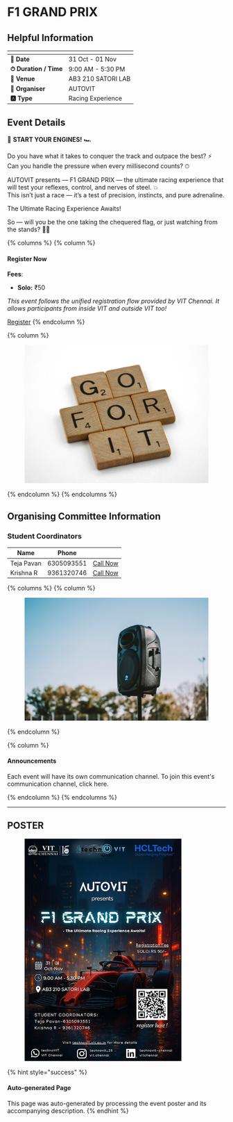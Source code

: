 # F1 GRAND PRIX

## Helpful Information

<table data-view="cards"><thead><tr><th></th><th></th></tr></thead><tbody><tr><td><strong>📅 Date</strong></td><td>31 Oct - 01 Nov</td></tr><tr><td><strong>⏱ Duration / Time</strong></td><td>9:00 AM - 5:30 PM</td></tr><tr><td><strong>📍 Venue</strong></td><td>AB3 210 SATORI LAB</td></tr><tr><td><strong>👤 Organiser</strong></td><td>AUTOVIT</td></tr><tr><td><strong>🅰️ Type</strong></td><td>Racing Experience</td></tr></tbody></table>

## Event Details

🏁 **START YOUR ENGINES!** 🏎

Do you have what it takes to conquer the track and outpace the best? ⚡\
Can you handle the pressure when every millisecond counts? ⏱

AUTOVIT presents — F1 GRAND PRIX — the ultimate racing experience that will test your reflexes, control, and nerves of steel. 💥\
This isn’t just a race — it’s a test of precision, instincts, and pure adrenaline.

The Ultimate Racing Experience Awaits!

So — will you be the one taking the chequered flag, or just watching from the stands? 🏁🔥

{% columns %}
{% column %}
#### Register Now

**Fees**:

* **Solo:** ₹50

_This event follows the unified registration flow provided by VIT Chennai. It allows participants from inside VIT and outside VIT too!_

<a href="https://chennaievents.vit.ac.in/technovit/" class="button primary" data-icon="rocket-launch">Register</a>
{% endcolumn %}

{% column %}
<figure><img src="../../.gitbook/assets/photo 1607000975574 0b425df6975a" alt=""><figcaption></figcaption></figure>
{% endcolumn %}
{% endcolumns %}

## Organising Committee Information

### Student Coordinators

<table data-card-size="large" data-view="cards"><thead><tr><th>Name</th><th data-type="number">Phone</th><th></th></tr></thead><tbody><tr><td>Teja Pavan</td><td>6305093551</td><td><a href="tel:6305093551" class="button secondary">Call Now</a></td></tr><tr><td>Krishna R</td><td>9361320746</td><td><a href="tel:9361320746" class="button secondary">Call Now</a></td></tr></tbody></table>

{% columns %}
{% column %}
<figure><img src="../../.gitbook/assets/photo 1650897877751 4446f52a0cb3" alt=""><figcaption></figcaption></figure>
{% endcolumn %}

{% column %}
#### Announcements

Each event will have its own communication channel. To join this event's communication channel, click here.


{% endcolumn %}
{% endcolumns %}

***

## POSTER

<figure><img src="../../.gitbook/assets/image (7) (1).png" alt=""><figcaption></figcaption></figure>

{% hint style="success" %}
#### Auto-generated Page

This page was auto-generated by processing the event poster and its accompanying description.
{% endhint %}
